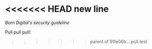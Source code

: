 
<<<<<<< HEAD
new line	
=======
*Born Digital's security guideline*

Pull pull pull!
>>>>>>> parent of 91fe06b... pull test
